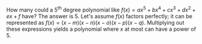 How many could a 5<sup>th</sup> degree polynomial like $f(x)=ax^5+bx^4+cx^3+dx^2+ex+f$ have?
The answer is 5. Let's assume $f(x)$ factors perfectly; it can be represented as $f(x)=(x-m)(x-n)(x-o)(x-p)(x-q)$. Multiplying out these expressions yields a polynomial where $x$ at most can have a power of $5$.